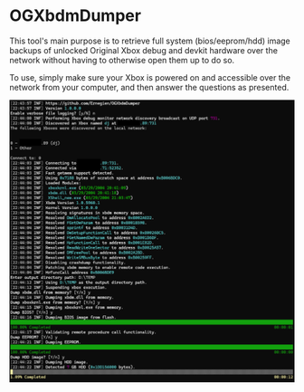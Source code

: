# OGXbdmDumper

This tool's main purpose is to retrieve full system (bios/eeprom/hdd) image backups of unlocked Original Xbox debug and devkit hardware over the network without having to otherwise open them up to do so.

To use, simply make sure your Xbox is powered on and accessible over the network from your computer, and then answer the questions as presented.

![Example Image](img/example.png?raw=true "Example Image")

